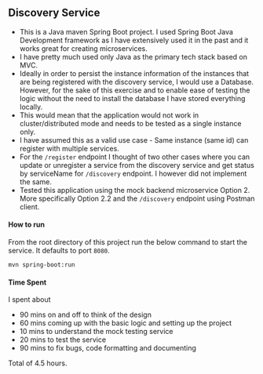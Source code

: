 ## Discovery Service ##

* This is a Java maven Spring Boot project. I used Spring Boot Java Development framework as I have extensively used it in the past and it works great for creating microservices.
* I have pretty much used only Java as the primary tech stack based on MVC.
* Ideally in order to persist the instance information of the instances that are being registered with the discovery service, I would use a Database. However, for the sake of this exercise and to enable ease of testing the logic without the need to install the database I have stored everything locally. 
* This would mean that the application would not work in cluster/distributed mode and needs to be tested as a single instance only.
* I have assumed this as a valid use case - Same instance (same id) can register with multiple services.
* For the `/register` endpoint I thought of two other cases where you can update or unregister a service from the discovery service and get status by serviceName for `/discovery` endpoint. I however did not implement the same.
* Tested this application using the mock backend microservice Option 2. More specifically Option 2.2 and the `/discovery` endpoint using Postman client.


#### How to run ####

From the root directory of this project run the below command to start the service. It defaults to port `8080`.

```
mvn spring-boot:run
``` 

#### Time Spent ####
I spent about

* 90 mins on and off to think of the design
* 60 mins coming up with the basic logic and setting up the project
* 10 mins to understand the mock testing service
* 20 mins to test the service
* 90 mins to fix bugs, code formatting and documenting  

Total of 4.5 hours.

 







   